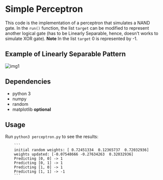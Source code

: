 # Simple Perceptron

This code is the implementation of a perceptron that simulates a NAND gate. In the ``run()`` function, the list ``target`` can be modified to represent another logical gate (has to be Linearly Separable, hence, doesn't works to simulate XOR gate).
**Note** In the list ``target`` 0 is represented by -1.

## Example of Linearly Separable Pattern
![img1](http://www.ece.utep.edu/research/webfuzzy/docs/kk-thesis/kk-thesis-html/img40.gif "Linearly Separable example")

## Dependencies
* python 3
* numpy
* random
* matplotlib **optional**

## Usage

Run ``python3 perceptron.py`` to see the results:

        ```
        initial random weights: [ 0.72451334  0.12365737  0.72032936]
        weights updated: [-0.07548666 -0.27634263  0.32032936]
        Predicting [0, 0] -> 1
        Predicting [0, 1] -> 1
        Predicting [1, 0] -> 1
        Predicting [1, 1] -> -1
        ```
